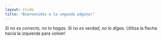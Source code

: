 ```yaml
---
layout: slide
title: "Bienvenidos a la segunda página!"
---
```

*Si no es correcto, no lo hagas. Si no es verdad, no lo digas.*
Utiliza la flecha hacia la izquierda para volver!
